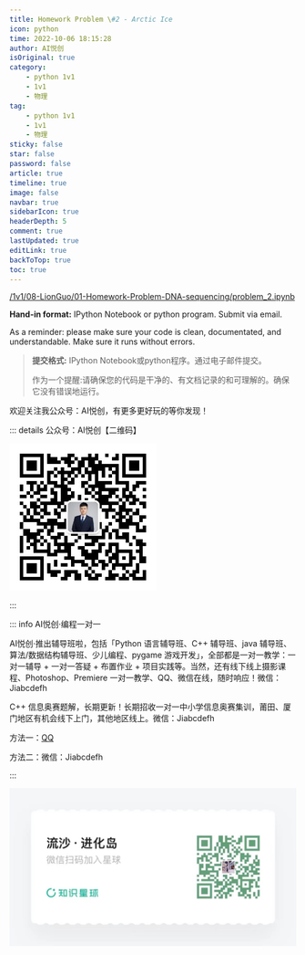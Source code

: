 ```yaml
---
title: Homework Problem \#2 - Arctic Ice
icon: python
time: 2022-10-06 18:15:28
author: AI悦创
isOriginal: true
category: 
    - python 1v1
    - 1v1
    - 物理
tag:
    - python 1v1
    - 1v1
    - 物理
sticky: false
star: false
password: false
article: true
timeline: true
image: false
navbar: true
sidebarIcon: true
headerDepth: 5
comment: true
lastUpdated: true
editLink: true
backToTop: true
toc: true
---
```


[/1v1/08-LionGuo/01-Homework-Problem-DNA-sequencing/problem_2.ipynb](/1v1/08-LionGuo/01-Homework-Problem-DNA-sequencing/problem_2.ipynb)

**Hand-in format:** IPython Notebook or python program. Submit via email.

As a reminder: please make sure your code is clean, documentated, and understandable. Make sure it runs without errors.

> **提交格式:** IPython Notebook或python程序。通过电子邮件提交。
>
> 作为一个提醒:请确保您的代码是干净的、有文档记录的和可理解的。确保它没有错误地运行。







欢迎关注我公众号：AI悦创，有更多更好玩的等你发现！

::: details 公众号：AI悦创【二维码】

![](/gzh.jpg)

:::

::: info AI悦创·编程一对一

AI悦创·推出辅导班啦，包括「Python 语言辅导班、C++ 辅导班、java 辅导班、算法/数据结构辅导班、少儿编程、pygame 游戏开发」，全部都是一对一教学：一对一辅导 + 一对一答疑 + 布置作业 + 项目实践等。当然，还有线下线上摄影课程、Photoshop、Premiere 一对一教学、QQ、微信在线，随时响应！微信：Jiabcdefh

C++ 信息奥赛题解，长期更新！长期招收一对一中小学信息奥赛集训，莆田、厦门地区有机会线下上门，其他地区线上。微信：Jiabcdefh

方法一：[QQ](http://wpa.qq.com/msgrd?v=3&uin=1432803776&site=qq&menu=yes)

方法二：微信：Jiabcdefh

:::

![](/zsxq.jpg)
